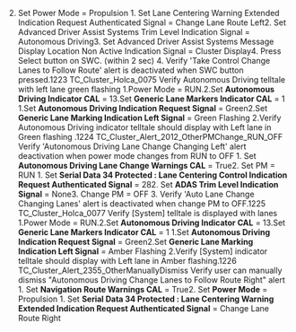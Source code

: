 2. Set Power Mode = Propulsion 1. Set Lane Centering Warning Extended Indication Request Authenticated Signal = Change Lane Route Left2. Set Advanced Driver Assist Systems Trim Level Indication Signal = Autonomous Driving3. Set Advanced Driver Assist Systems Message Display Location Non Active Indication Signal = Cluster Display4. Press Select button on SWC. (within 2 sec) 4. Verify 'Take Control Change Lanes to Follow Route' alert is deactivated when SWC button pressed.1223 TC_Cluster_Holca_0075 Verify Autonomous Driving telltale with left lane green flashing 1.Power Mode = RUN.2.Set **Autonomous Driving Indicator CAL** = 13.Set **Generic Lane Markers Indicator CAL** = 1 1.Set **Autonomous Driving Indication Request Signal** = Green2.Set **Generic Lane Marking Indication Left Signal** = Green Flashing 2.Verify Autonomous Driving indicator telltale should display with Left lane in Green flashing .1224 TC_Cluster_Alert_2012_OtherPMChange_RUN_OFF Verify 'Autonomous Driving Lane Change Changing Left' alert deactivation when power mode changes from RUN to OFF 1. Set **Autonomous Driving Lane Change Warnings CAL** = True2. Set PM = RUN 1. Set **Serial Data 34 Protected : Lane Centering Control Indication Request Authenticated Signal** = 282. Set **ADAS Trim Level Indication Signal** = None3. Change PM = OFF 3. Verify 'Auto Lane Change Changing Lanes' alert is deactivated when change PM to OFF.1225 TC_Cluster_Holca_0077 Verify [System] telltale is displayed with lanes 1.Power Mode = RUN.2.Set **Autonomous Driving Indicator CAL** = 13.Set **Generic Lane Markers Indicator CAL** = 1 1.Set **Autonomous Driving Indication Request Signal** = Green2.Set **Generic Lane Marking Indication Left Signal** = Amber Flashing 2.Verify [System] indicator telltale should display with Left lane in Amber flashing.1226 TC_Cluster_Alert_2355_OtherManuallyDismiss Verify user can manually dismiss "Autonomous Driving Change Lanes to Follow Route Right" alert 1. Set **Navigation Route Warnings CAL** = True2. Set **Power Mode** = Propulsion 1. Set **Serial Data 34 Protected : Lane Centering Warning Extended Indication Request Authenticated Signal** = Change Lane Route Right